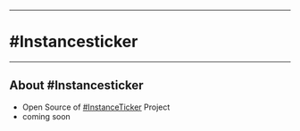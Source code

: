 <hr>

# #Instancesticker

<hr>

## About #Instancesticker

- Open Source of [#InstanceTicker](https://github.com/MiyonMiyon/InstanceTicker/) Project
- coming soon
